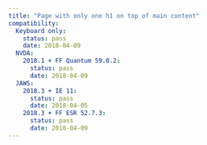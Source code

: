```yaml
---
title: "Page with only one h1 on top of main content"
compatibility:
  Keyboard only:
    status: pass
    date: 2018-04-09
  NVDA:
    2018.1 + FF Quantum 59.0.2:
      status: pass
      date: 2018-04-09
  JAWS:
    2018.3 + IE 11:
      status: pass
      date: 2018-04-05
    2018.3 + FF ESR 52.7.3:
      status: pass
      date: 2018-04-09
---
```

